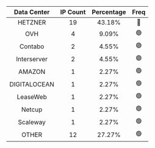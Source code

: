 | Data Center | IP Count | Percentage | Freq |
|:------------:|:--------:|:-----------:|:-----:|
| HETZNER | 19 | 43.18% | 🔴 |
| OVH | 4 | 9.09% | 🟢 |
| Contabo | 2 | 4.55% | 🟢 |
| Interserver | 2 | 4.55% | 🟢 |
| AMAZON | 1 | 2.27% | 🟢 |
| DIGITALOCEAN | 1 | 2.27% | 🟢 |
| LeaseWeb | 1 | 2.27% | 🟢 |
| Netcup | 1 | 2.27% | 🟢 |
| Scaleway | 1 | 2.27% | 🟢 |
| OTHER | 12 | 27.27% | 🟢 |